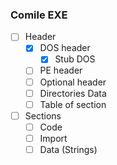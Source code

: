### Comile EXE

- [ ] Header
    - [x] DOS header
        - [x] Stub DOS
    - [ ] PE header
    - [ ] Optional header
    - [ ] Directories Data
    - [ ] Table of section
- [ ] Sections
    - [ ] Code
    - [ ] Import
    - [ ] Data (Strings)